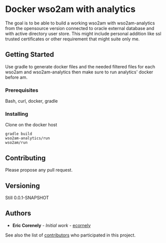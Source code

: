# Docker wso2am with analytics

The goal is to be able to build a working wso2am with wso2am-analytics from the opensource version connected to oracle external database and with active directory user store.
This might include personal addition like ssl trusted certificates or other requirement that might suite only me.

## Getting Started

Use gradle to generate docker files and the needed filtered files for each wso2am and wso2am-analytics then make sure to run analytics' docker before am.

### Prerequisites

Bash, curl, docker, gradle

### Installing

Clone on the docker host
```
gradle build
wso2am-analytics/run
wso2am/run
```
## Contributing

Please propose any pull request.

## Versioning

Still 0.0.1-SNAPSHOT

## Authors

* **Eric Corenely** - *Initial work* - [ecornely](https://github.com/ecornely)

See also the list of [contributors](https://github.com/ecornely/docker-wso2am-with-analytics/contributors) who participated in this project.
